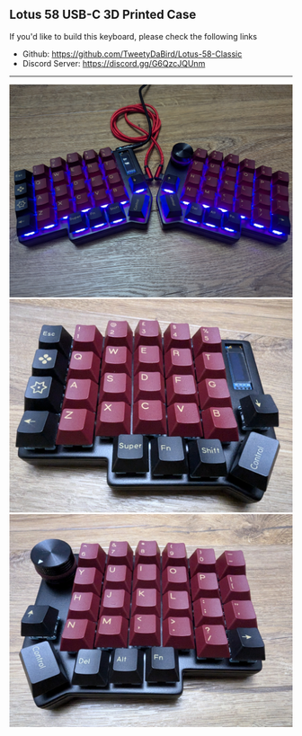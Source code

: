 ## Lotus 58 USB-C 3D Printed Case

If you'd like to build this keyboard, please check the following links
- Github: https://github.com/TweetyDaBird/Lotus-58-Classic
- Discord Server: https://discord.gg/G6QzcJQUnm

---

![alt text](https://github.com/alx-uta/Lotus-58-USB-C-Case/blob/main/Gallery/both_sides_led_on.jpg?raw=true)
![alt text](https://github.com/alx-uta/Lotus-58-USB-C-Case/blob/main/Gallery/left_side_screen.jpg?raw=true)
![alt text](https://github.com/alx-uta/Lotus-58-USB-C-Case/blob/main/Gallery/right_side_potentiometer.jpg?raw=true)
